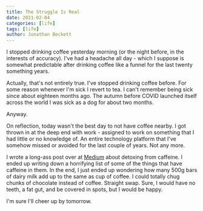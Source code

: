 ```yaml
---
title: The Struggle Is Real
date: 2021-02-04
categories: [life]
tags: [life]
author: Jonathan Beckett
---
```


I stopped drinking coffee yesterday morning (or the night before, in the interests of accuracy). I've had a headache all day - which I suppose is somewhat predictable after drinking coffee like a funnel for the last twenty something years.

Actually, that's not entirely true. I've stopped drinking coffee before. For some reason whenever I'm sick I revert to tea. I can't remember being sick since about eighteen months ago. The autumn before COVID launched itself across the world I was sick as a dog for about two months.

Anyway.

On reflection, today wasn't the best day to not have coffee nearby. I got thrown in at the deep end with work - assigned to work on something that I had little or no knowledge of. An entire technology platform that I've somehow missed or avoided for the last couple of years. Not any more.

I wrote a long-ass post over at [Medium](https://jonbeckett.medium.com/the-caffeine-detox-experiment-9065f8ce5ee) about detoxing from caffeine. I ended up writing down a horrifying list of some of the things that have caffeine in them. In the end, I just ended up wondering how many 500g bars of dairy milk add up to the same as cup of coffee. I could totally chug chunks of chocolate instead of coffee. Straight swap. Sure, I would have no teeth, a fat gut, and be covered in spots, but I would be happy.

I'm sure I'll cheer up by tomorrow.